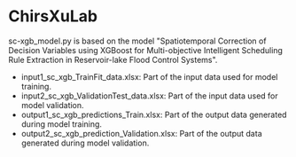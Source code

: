 # ChirsXuLab
sc-xgb_model.py is based on the model "Spatiotemporal Correction of Decision Variables using XGBoost for 
Multi-objective Intelligent Scheduling Rule Extraction in Reservoir-lake Flood Control Systems".
- input1_sc_xgb_TrainFit_data.xlsx: Part of the input data used for model training.
- input2_sc_xgb_ValidationTest_data.xlsx: Part of the input data used for model validation.
- output1_sc_xgb_predictions_Train.xlsx: Part of the output data generated during model training.
- output2_sc_xgb_prediction_Validation.xlsx: Part of the output data generated during model validation.


